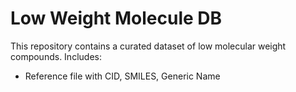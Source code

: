 # Low Weight Molecule DB

This repository contains a curated dataset of low molecular weight compounds. Includes:
- Reference file with CID, SMILES, Generic Name

